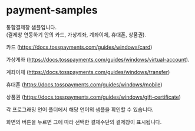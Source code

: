 # payment-samples

통합결제창 샘플입니다.    
  (결제창 연동하기 안의 카드, 가상계좌, 계좌이체, 휴대폰, 상품권). 
  
카드 (https://docs.tosspayments.com/guides/windows/card)  
  
가상계좌 (https://docs.tosspayments.com/guides/windows/virtual-account). 


계좌이체 (https://docs.tosspayments.com/guides/windows/transfer)

휴대폰 (https://docs.tosspayments.com/guides/windows/mobile)

상품권 (https://docs.tosspayments.com/guides/windows/gift-certificate)


각 프로그래밍 언어 폴더에서 해당 언어의 샘플을 확인할 수 있습니다.

화면의 버튼을 누르면 그에 따라 선택한 결제수단의 결제창이 표시됩니다.

  
  
